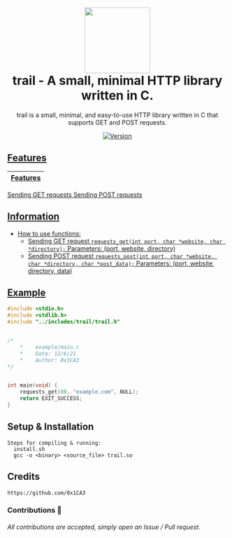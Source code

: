 <h1 align="center">
	<img src="https://static.thenounproject.com/png/2325457-200.png" width="150px"><br>
    trail - A small, minimal HTTP library written in C.
</h1>
<p align="center">
    trail is a small, minimal, and easy-to-use HTTP library written in C that supports GET and POST requests.
</p>

<p align="center">
	<a href="https://deno.land" target="_blank">
    	<img src="https://img.shields.io/badge/Version-1.0.0-7DCDE3?style=for-the-badge" alt="Version">
</p>

## Features
Features |
-------- |
Sending GET requests
Sending POST requests

## Information
- How to use functions:
  * Sending GET request ```requests_get(int port, char *website, char *directory);``` Parameters: (port, website, directory)
  * Sending POST request ```requests_post(int port, char *website, char *directory, char *post_data);``` Parameters: (port, website, directory, data)

## Example
```c
#include <stdio.h>
#include <stdlib.h>
#include "../includes/trail/trail.h"


/*
    *    example/main.c
    *    Date: 12/6/21
    *    Author: 0x1CA3
*/


int main(void) {
    requests_get(80, "example.com", NULL);
    return EXIT_SUCCESS;
}
```

## Setup & Installation
```
Steps for compiling & running:
  install.sh
  gcc -o <binary> <source_file> trail.so
```

## Credits
```
https://github.com/0x1CA3
```

### Contributions 🎉
###### All contributions are accepted, simply open an Issue / Pull request.
